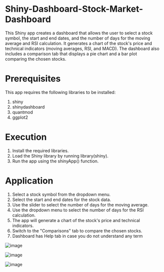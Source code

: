# Shiny-Dashboard-Stock-Market-Dashboard

This Shiny app creates a dashboard that allows the user to select a stock symbol, the start and end dates, and the number of days for the moving average and RSI calculation. It generates a chart of the stock's price and technical indicators (moving averages, RSI, and MACD). The dashboard also includes a comparison tab that displays a pie chart and a bar plot comparing the chosen stocks.

# Prerequisites

This app requires the following libraries to be installed:

1. shiny
2. shinydashboard
3. quantmod
4. ggplot2

# Execution 
1. Install the required libraries.
2. Load the Shiny library by running library(shiny).
3. Run the app using the shinyApp() function.

# Application
1. Select a stock symbol from the dropdown menu.
2. Select the start and end dates for the stock data.
3. Use the slider to select the number of days for the moving average.
4. Use the dropdown menu to select the number of days for the RSI calculation.
5. The app will generate a chart of the stock's price and technical indicators.
6. Switch to the "Comparisons" tab to compare the chosen stocks.
7. Dashboard has Help tab in case you do not understand any term


![image](https://github.com/user-attachments/assets/49d030b9-858e-49e6-a63d-c9111d8a3e03)

![image](https://github.com/user-attachments/assets/a478d7e5-7de2-43ec-b0f7-885782255877)

![image](https://github.com/user-attachments/assets/e5178036-e399-457d-b5c1-78f974ea094f)



